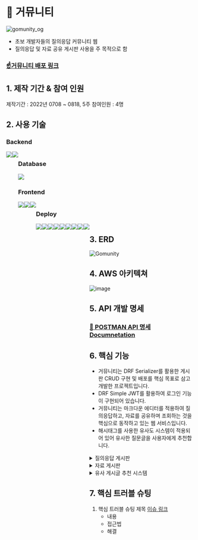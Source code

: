 # 🐢 거뮤니티
![gomunity_og](https://user-images.githubusercontent.com/97969957/185279549-76daa3f9-50dc-4eb7-b412-2f9faec1c2b3.png)  
- 초보 개발자들의 질의응답 커뮤니티 웹  
- 질의응답 및 자료 공유 게시판 사용을 주 목적으로 함  
  
### [☝거뮤니티 배포 링크](https://gomunity.shop)

## 1. 제작 기간 & 참여 인원

제작기간 : 2022년 0708 ~ 0818, 5주
참여인원 : 4명

## 2. 사용 기술

### Backend

<div style="display:flex">
    <img src="https://img.shields.io/badge/Python-3776AB?style=for-the-badge&logo=Python&logoColor=white">
    <img src="https://img.shields.io/badge/Django-092E20?style=for-the-badge&logo=Django&logoColor=white">
<div>

### Database

<img src="https://img.shields.io/badge/PostgreSQL-4169E1?style=for-the-badge&logo=PostgreSQL&logoColor=white">

### Frontend

<div style="display:flex">
    <img src="https://img.shields.io/badge/HTML5-e34f26?style=for-the-badge&logo=HTML5&logoColor=white">
    <img src="https://img.shields.io/badge/CSS3-1572B6?style=for-the-badge&logo=CSS3&logoColor=white">
    <img src="https://img.shields.io/badge/Javascript-F7DF1E?style=for-the-badge&logo=JavaScript&logoColor=white">    
<div>

### Deploy

<div style="display:flex">
    <img src="https://img.shields.io/badge/Git-F05032?style=for-the-badge&logo=Git&logoColor=white">
    <img src="https://img.shields.io/badge/Sourcetree-0052CC?style=for-the-badge&logo=Sourcetree&logoColor=white">
    <img src="https://img.shields.io/badge/Github-181717?style=for-the-badge&logo=Github&logoColor=white">
    <img src="https://img.shields.io/badge/Visual Studio Code-007ACC?style=for-the-badge&logo=Visual Studio Code&logoColor=white">    
<div>
<div style="display:flex">
    <img src="https://img.shields.io/badge/Docker-2496ED?style=for-the-badge&logo=Docker&logoColor=white">
    <img src="https://img.shields.io/badge/Amazon EC2-FF9900?style=for-the-badge&logo=Amazon EC2&logoColor=white">
    <img src="https://img.shields.io/badge/Amazon S3-569A31?style=for-the-badge&logo=Amazon S3&logoColor=white">
    <img src="https://img.shields.io/badge/Gunicorn-499848?style=for-the-badge&logo=Gunicorn&logoColor=white">
    <img src="https://img.shields.io/badge/NGINX-009639?style=for-the-badge&logo=NGINX&logoColor=white">
<div>

## 3. ERD

![Gomunity](https://user-images.githubusercontent.com/97969957/185282933-80713a8e-cdf6-47c4-ba20-ef985fddf0d0.png)
    
## 4. AWS 아키텍쳐

![image](https://user-images.githubusercontent.com/97969957/185283041-45f4504d-e797-4714-9d7e-058568c20f8d.png)

## 5. API 개발 명세
### [🚩 POSTMAN API 명세 Documnetation](https://documenter.getpostman.com/view/19965228/UzQpwndu)

## 6. 핵심 기능

- 거뮤니티는 DRF Serializer를 활용한 게시판 CRUD 구현 및 배포를 핵심 목표로 삼고 개발한 프로젝트입니다.
- DRF Simple JWT를 활용하여 로그인 기능이 구현되어 있습니다.
- 거뮤니티는 마크다운 에디터를 적용하여 질의응답하고, 자료를 공유하며 조회하는 것을 핵심으로 동작하고 있는 웹 서비스입니다. 
- 해시태그를 사용한 유사도 시스템이 적용되어 있어 유사한 질문글을 사용자에게 추천합니다.

<details>
<summary>질의응답 게시판</summary>
<div markdown="1">

### 1. 질문글 조회
        
사용자가 로그인 없이도 게시글을 조회할 수 있도록 Access Token 없이 GET 요청함
  
  **질문글 목록 조회** [🔥code](https://github.com/migdracios/gomunity_be/blob/cdd28297e5ca5c2b9d1293067ae67069c192678c/qna/views.py#L134-L138)
  
      - 질문글 Serializer를 사용하여, 작성된 게시글의 제목, 작성자, 좋아요수, 댓글수 데이터를 Return

  **질문글 상세 조회** [🔥code](https://github.com/migdracios/gomunity_be/blob/cdd28297e5ca5c2b9d1293067ae67069c192678c/qna/views.py#L38-L41)  
  
      - 질문글 Serializer를 사용하여, 작성된 게시글의 제목, 작성자, 작성일, 좋아요수, 댓글 목록, 내용 데이터를 Return
        
### 2. 질문글 작성 

**질문글 작성** [🔥code](https://github.com/migdracios/gomunity_be/blob/cdd28297e5ca5c2b9d1293067ae67069c192678c/qna/views.py#L43-L57)

    - 작성자, 제목, 해시태그, 내용, 썸네일 이미지를 Request
    - Serializer is_valid() 통과 후 save()메서드로 레코드 저장
    - 섬네일 이미지의 이름을 변경 후, boto3의 s3.upload_file() 메서드를 통하여 username/imagename 형태로 S3 저장
    - 200,400 status_code 및 메시지 리턴
  
### 3. 질문글 수정 

**질문글 수정** [🔥code](https://github.com/migdracios/gomunity_be/blob/cdd28297e5ca5c2b9d1293067ae67069c192678c/qna/views.py#L59-L74)

    - URL로 게시글 PK 요구
    - 작성자, 제목, 해시태그, 내용, 썸네일 이미지 중 일부를 Request
    - Serializer is_valid() 및 Partial 메서드를 사용하여 데이터 검증 이후 save()메서드로 업데이트
    - 섬네일 이미지의 이름을 변경 후, boto3의 s3.upload_file() 메서드를 통하여 username/imagename 형태로 S3 저장
    - 200,400 status_code 및 메시지 리턴
    
### 4. 질문글 삭제 

**질문글 삭제** [🔥code](https://github.com/migdracios/gomunity_be/blob/cdd28297e5ca5c2b9d1293067ae67069c192678c/qna/views.py#L76-L80)

    - URL로 게시글 PK 요구
    - 작성자 Request
    - 게시글의 레코드를 삭제, 200,400 status_code 및 메시지 리턴
    
### 5. 질문글 검색 

**질문글 검색** [🔥code](https://github.com/migdracios/gomunity_be/blob/cdd28297e5ca5c2b9d1293067ae67069c192678c/qna/views.py#L141-L145)

    - 사용자는 내용을 검색하여 일치하는 데이터 만을 조회할 수 있습니다.
    - DRF 제네릭뷰 서치필터를 사용하여 제목, 작성자, 내용 데이터와 일치하는 레코드를 클라이언트에 전달합니다.

</div>
</details>

<details>
<summary>자료 게시판</summary>
<div markdown="1">

1. 자료 조회 
    1. 자료 목록 조회 [📜코드링크](https://github.com/migdracios/gomunity_be/blob/cdd28297e5ca5c2b9d1293067ae67069c192678c/archive/views.py#L108-L111)
        - 사용자는 자료글의 목록을 조회할 수 있습니다.
        - 작성된 게시글의 제목, 작성자, 좋아요수 데이터를 시리얼라이저를 통해 클라이언트에 전달합니다.
    2. 자료 상세 조회 [📜코드링크](https://github.com/migdracios/gomunity_be/blob/cdd28297e5ca5c2b9d1293067ae67069c192678c/archive/views.py#L20-L23)
        - 사용자는 자료글의 상세 내용을 조회할 수 있습니다.
        - 작성된 게시글의 제목, 작성자, 좋아요수, 댓글, 내용 데이터를 시리얼라이저를 통해 클라이언트에 전달합니다.
2. 자료 작성 [📜코드링크](https://github.com/migdracios/gomunity_be/blob/cdd28297e5ca5c2b9d1293067ae67069c192678c/archive/views.py#L25-L32)
    - 사용자는 자료 작성페이지에서 입력한 데이터를 데이터베이스 레코드로 저장할 수 있습니다.
    - 게시글 작성에 성공하면 성공 메시지를 클라이언트에 전달합니다.
    - 게시글 작성에 실패하면 오류 내용을 메시지로 클라이언트에 전달합니다.
3. 자료 수정 [📜코드링크](https://github.com/migdracios/gomunity_be/blob/cdd28297e5ca5c2b9d1293067ae67069c192678c/archive/views.py#L34-L42)
    - 사용자는 작성된 자료글을 작성한 사용자로 제한하여 수정할 수 있습니다.
    - 사용자는 작성페이지를 통해서 기존 작성된 내용을 바탕으로 데이터를 수정하여 데이터베이스 레코드를 저장합니다.
4. 자료 삭제 [📜코드링크](https://github.com/migdracios/gomunity_be/blob/cdd28297e5ca5c2b9d1293067ae67069c192678c/archive/views.py#L44-L48)
    - 사용자는 작성된 자료글을 작성한 사용자로 제한하여 삭제할 수 있습니다.
    - 사용자는 자료글 상세 페이지에서 삭제버튼을 통하여 데이터베이스의 작성글 레코드를 삭제합니다.
    
</div>
</details>

<details>
<summary>유사 게시글 추천 시스템</summary>
<div markdown="1">



</div>
</details>
    
    

## 7. 핵심 트러블 슈팅

1. 핵심 트러블 슈팅 제목 [이슈 링크]()
    - 내용
    - 접근법
    - 해결
